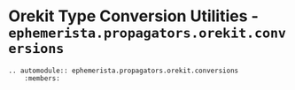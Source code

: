 # Orekit Type Conversion Utilities - `ephemerista.propagators.orekit.conversions`

```{eval-rst}
.. automodule:: ephemerista.propagators.orekit.conversions
    :members:
```
